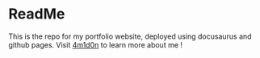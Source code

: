 # ReadMe
This is the repo for my portfolio website, deployed using docusaurus and github pages.
Visit [4m1d0n](https://4m1d0n.github.io/) to learn more about me ! 
